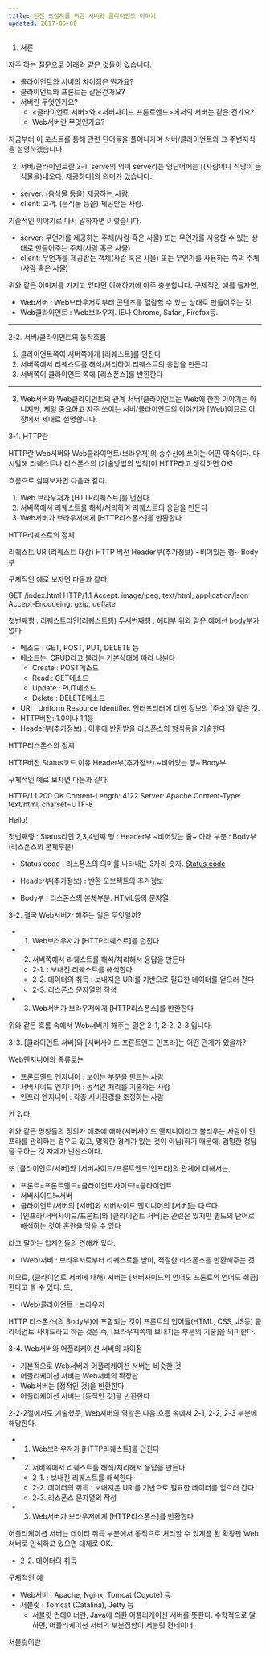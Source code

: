 ```yaml
---
title: 완전 초심자를 위한 서버와 클라이언트 이야기
updated: 2017-05-08
---
```


1. 서론   

자주 하는 질문으로 아래와 같은 것들이 있습니다.
- 클라이언트와 서버의 차이점은 뭔가요?
- 클라이언트와 프론트는 같은건가요?
- 서버란 무엇인가요?
  - <클라이언트 서버>와 <서버사이드 프론트엔드>에서의 서버는 같은 건가요?
  - Web서버란 무엇인가요?

지금부터 이 포스트를 통해 관련 단어들을 풀어나가며 서버/클라이언트와 그 주변지식을 설명하겠습니다.

2. 서버/클라이언트란
2-1. serve의 의미
serve라는 영단어에는 [(사람이나 식당이 음식물을)내오다, 제공하다]의 의미가 있습니다.
- server: (음식물 등을) 제공하는 사람.
- client: 고객. (음식물 등을) 제공받는 사람.

기술적인 이야기로 다시 말하자면 이렇습니다.

- server: 무언가를 제공하는 주체(사람 혹은 사물) 또는 무언가를 사용할 수 있는 상태로 만들어주는 주체(사람 혹은 사물)
- client: 무언가를 제공받는 객체(사람 혹은 사물) 또는 무언가를 사용하는 쪽의 주체(사람 혹은 사물)

위와 같은 이미지를 가지고 있다면 이해하기에 아주 충분합니다.
구체적인 예를 들자면,

- Web서버 : Web브라우저로부터 콘텐츠를 열람할 수 있는 상태로 만들어주는 것.
- Web클라이언트 : Web브라우저. IE나 Chrome, Safari, Firefox등.

--------------------------
2-2. 서버/클라이언트의 동작흐름
1. 클라이언트쪽이 서버쪽에게 [리퀘스트]를 던진다
2. 서버쪽에서 리퀘스트를 해석/처리하여 리퀘스트의 응답을 만든다
3. 서버쪽이 클라이언트 쪽에 [리스폰스]를 반환한다

------------------------------

3. Web서버와 Web클라이언트의 관계
서버/클라이언트는 Web에 한한 이야기는 아니지만, 제일 중요하고 자주 쓰이는 서버/클라이언트의 이야기가 [Web]이므로 이 장에서 제대로 설명합니다.

3-1. HTTP란

HTTP란 Web서버와 Web클라이언트(브라우저)의 송수신에 쓰이는 어떤 약속이다. 다시말해 리퀘스트나 리스폰스의 [기술방법의 법칙]이 HTTP라고 생각하면 OK!

흐름으로 살펴보자면 다음과 같다.

1. Web 브라우저가 [HTTP리퀘스트]를 던진다
2. 서버쪽에서 리퀘스트를 해석/처리하여 리퀘스트의 응답을 만든다
3. Web서버가 브라우저에게 [HTTP리스폰스]를 반환한다

HTTP리퀘스트의 정체

리퀘스트 URI(리퀘스트 대상) HTTP 버전
Header부(추가정보)
~비어있는 행~
Body부

구체적인 예로 보자면 다음과 같다.

GET /index.html HTTP/1.1
Accept: image/jpeg, text/html, application/json
Accept-Encodeing: gzip, deflate

첫번째행 : 리퀘스트라인(리퀘스트행)
두세번째행 : 헤더부
위와 같은 예에선 body부가 없다

- 메소드 : GET, POST, PUT, DELETE 등
- 메소드는, CRUD라고 불리는 기본상태에 따라 나뉜다
  - Create : POST메소드
  - Read : GET메소드
  - Update : PUT메소드
  - Delete : DELETE메소드
- URI : Uniform Resource Identifier. 인터프리터에 대한 정보의 [주소]와 같은 것.
- HTTP버전: 1.0이나 1.1등
- Header부(추가정보) : 이후에 반환받을 리스폰스의 형식등을 기술한다

 HTTP리스폰스의 정체
 
 HTTP버전 Status코드 이유
 Header부(추가정보)
 ~비어있는 행~
 Body부
 
 구체적인 예로 보자면 다음과 같다.
 
HTTP/1.1 200 OK
Content-Length: 4122
Server: Apache
Content-Type: text/html; charset=UTF-8

<html>
  <head>
  </head>
  <body>
    Hello!
  </body>
</html>

첫번째행 : Status라인
2,3,4번째 행 : Header부
~비어있는 줄~ 아래 부분 : Body부(리스폰스의 본체부분)


- Status code : 리스폰스의 의미를 나타내는 3자리 숫자.
[Status code](http://www.pixelstech.net/images/fun/normal/http-return-code.jpg)

- Header부(추가정보) : 반환 오브젝트의 추가정보
- Body부 : 리스폰스의 본체부분. HTML등의 문자열

3-2. 결국 Web서버가 해주는 일은 무엇일까?
- 1. Web브러우저가 [HTTP리퀘스트]를 던진다
- 2. 서버쪽에서 리퀘스트를 해석/처리해서 응답을 만든다
  - 2-1. : 보내진 리퀘스트를 해석한다
  - 2-2. 데이터의 취득 : 보내져온 URI를 기반으로 필요한 데이터를 얻으러 간다
  - 2-3. 리스폰스 문자열의 작성
- 3. Web서버가 브라우저에게 [HTTP리스폰스]를 반환한다

위와 같은 흐름 속에서 Web서버가 해주는 일은 2-1, 2-2, 2-3 입니다.

3-3. [클라이언트 서버]와 [서버사이드 프론트엔드 인프라]는 어떤 관계가 있을까?

Web엔지니어의 종류로는

- 프론트엔드 엔지니어 : 보이는 부분을 만드는 사람
- 서버사이드 엔지니어 : 동적인 처리를 기술하는 사람
- 인프라 엔지니어 : 각종 서버환경을 조정하는 사람

가 있다.

위와 같은 명칭들의 정의가 애초에 애매(서버사이드 엔지니어라고 불리우는 사람이 인프라를 관리하는 경우도 있고, 명확한 경계가 있는 것이 아님)하기 때문에, 엄밀한 정답을 구하는 것 자체가 넌센스이다.

또 [클라이언트/서버]와 [서버사이드/프론트엔드/인프라]의 관계에 대해서는,

- 프론트=프론트엔드=클라이언트사이드!=클라이언트
- 서버사이드!=서버
- 클라이언트/서버의 [서버]와 서버사이드 엔지니어의 [서버]는 다르다
- [인프라/서버사이드/프론트]와 [클라이언트 서버]는 관련은 있지만 별도의 단어로 해석하는 것이 혼란을 막을 수 있다

라고 말하는 업계인들의 견해가 있다.

- (Web)서버 : 브라우저로부터 리퀘스트를 받아, 적절한 리스폰스를 반환해주는 것

이므로, (클라이언트 서버에 대해) 서버는 [서버사이드의 언어도 프론트의 언어도 취급]한다고 볼 수 있다. 또,

- (Web)클라이언트 : 브라우저

HTTP 리스폰스(의 Body부)에 포함되는 것이 프론트의 언어들(HTML, CSS, JS등)
클라이언트 사이드라고 하는 것은 즉, [브라우저쪽에 보내지는 부분의 기술]을 의미한다.

3-4. Web서버와 어플리케이션 서버의 차이점

- 기본적으로 Web서버과 어플리케이션 서버는 비슷한 것
- 어플리케이션 서버는 Web서버의 확장판
- Web서버는 [정적인 것]을 반환한다
- 어플리케이션 서버는 [동적인 것]을 반환한다

2-2-2절에서도 기술했듯, Web서버의 역할은 다음 흐름 속에서 2-1, 2-2, 2-3 부분에 해당한다.

- 1. Web브러우저가 [HTTP리퀘스트]를 던진다
- 2. 서버쪽에서 리퀘스트를 해석/처리해서 응답을 만든다
  - 2-1. : 보내진 리퀘스트를 해석한다
  - 2-2. 데이터의 취득 : 보내져온 URI를 기반으로 필요한 데이터를 얻으러 간다
  - 2-3. 리스폰스 문자열의 작성
- 3. Web서버가 브라우저에게 [HTTP리스폰스]를 반환한다

어플리케이션 서버는 데이터 취득 부분에서 동적으로 처리할 수 있게끔 된 확장판 Web서버로 인식하고 있으면 대체로 OK.

- 2-2. 데이터의 취득

구체적인 예
- Web서버 : Apache, Nginx, Tomcat (Coyote) 등
- 서블릿 : Tomcat (Catalina), Jetty 등
  - 서블릿 컨테이너란, Java에 의한 어플리케이션 서버를 뜻한다. 수학적으로 말하면, 어플리케이션 서버의 부분집합이 서블릿 컨테이너.

서블릿이란



